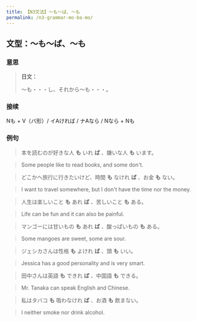 ```yaml
---
title: 【N3文法】〜も〜ば、〜も
permalink: /n3-grammar-mo-ba-mo/
---
```


## 文型：〜も〜ば、〜も

### 意思

> **日文：**
> 
> 〜も・・・し、それから〜も・・・。


### 接续

Nも + V（バ形）/ イAければ / ナAなら / Nなら + Nも

### 例句

> 本を読むのが好きな人 **も** いれ **ば** 、嫌いな人 **も** います。

> Some people like to read books, and some don't.

> どこかへ旅行に行きたいけど、時間 **も** なけれ **ば** 、お金 **も** ない。

> I want to travel somewhere, but I don't have the time nor the money.

> 人生は楽しいこと **も** あれ **ば** 、苦しいこと **も** ある。

> Life can be fun and it can also be painful.

> マンゴーには甘いもの **も** あれ **ば** 、酸っぱいもの **も** ある。

> Some mangoes are sweet, some are sour.

> ジェシカさんは性格 **も** よけれ **ば** 、頭 **も** いい。

> Jessica has a good personality and is very smart.

> 田中さんは英語 **も** できれ **ば** 、中国語 **も** できる。

> Mr. Tanaka can speak English and Chinese.

> 私はタバコ **も** 吸わなけれ **ば** 、お酒 **も** 飲まない。

> I neither smoke nor drink alcohol.

